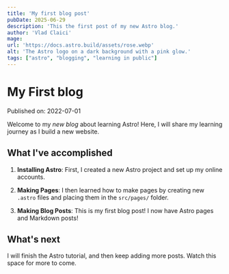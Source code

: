 ```yaml
---
title: 'My first blog post'
pubDate: 2025-06-29
description: 'This the first post of my new Astro blog.'
author: 'Vlad Claici'
mage:
url: 'https://docs.astro.build/assets/rose.webp'
alt: 'The Astro logo on a dark background with a pink glow.'
tags: ["astro", "blogging", "learning in public"]
---
```

# My First blog

Published on: 2022-07-01

Welcome to my _new blog_ about learning Astro! Here, I will share my learning journey as I build a new website.

## What I've accomplished

1. **Installing Astro**: First, I created a new Astro project and set up my online accounts.

2. **Making Pages**: I then learned how to make pages by creating new `.astro` files and placing them in the `src/pages/` folder.

3. **Making Blog Posts**: This is my first blog post! I now have Astro pages and Markdown posts!

## What's next

I will finish the Astro tutorial, and then keep adding more posts. Watch this space for more to come.
